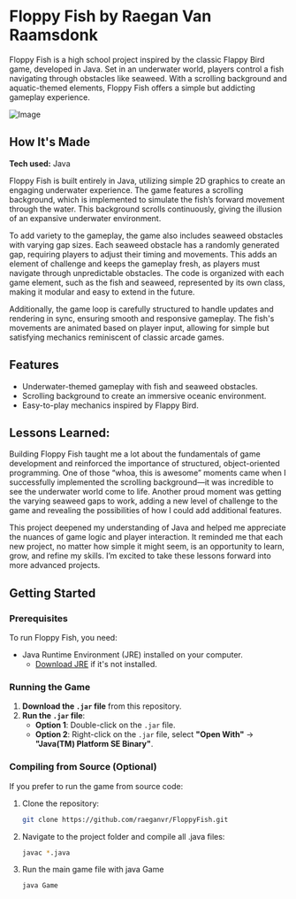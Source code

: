 # Floppy Fish by Raegan Van Raamsdonk

Floppy Fish is a high school project inspired by the classic Flappy Bird game, developed in Java. Set in an underwater world, players control a fish navigating through obstacles like seaweed. With a scrolling background and aquatic-themed elements, Floppy Fish offers a simple but addicting gameplay experience.

![Image](https://github.com/user-attachments/assets/8db1ec52-1c98-438b-86d5-278b5a621af8)

## How It's Made
**Tech used:** Java

Floppy Fish is built entirely in Java, utilizing simple 2D graphics to create an engaging underwater experience. The game features a scrolling background, which is implemented to simulate the fish’s forward movement through the water. This background scrolls continuously, giving the illusion of an expansive underwater environment.

To add variety to the gameplay, the game also includes seaweed obstacles with varying gap sizes. Each seaweed obstacle has a randomly generated gap, requiring players to adjust their timing and movements. This adds an element of challenge and keeps the gameplay fresh, as players must navigate through unpredictable obstacles. The code is organized with each game element, such as the fish and seaweed, represented by its own class, making it modular and easy to extend in the future.

Additionally, the game loop is carefully structured to handle updates and rendering in sync, ensuring smooth and responsive gameplay. The fish's movements are animated based on player input, allowing for simple but satisfying mechanics reminiscent of classic arcade games.

## Features
- Underwater-themed gameplay with fish and seaweed obstacles.
- Scrolling background to create an immersive oceanic environment.
- Easy-to-play mechanics inspired by Flappy Bird.

## Lessons Learned:

Building Floppy Fish taught me a lot about the fundamentals of game development and reinforced the importance of structured, object-oriented programming. One of those “whoa, this is awesome” moments came when I successfully implemented the scrolling background—it was incredible to see the underwater world come to life. Another proud moment was getting the varying seaweed gaps to work, adding a new level of challenge to the game and revealing the possibilities of how I could add additional features. 

This project deepened my understanding of Java and helped me appreciate the nuances of game logic and player interaction. It reminded me that each new project, no matter how simple it might seem, is an opportunity to learn, grow, and refine my skills. I’m excited to take these lessons forward into more advanced projects.

## Getting Started

### Prerequisites
To run Floppy Fish, you need:
- Java Runtime Environment (JRE) installed on your computer.
  - [Download JRE](https://www.oracle.com/java/technologies/javase-jre8-downloads.html) if it's not installed.

### Running the Game

1. **Download the `.jar` file** from this repository.
2. **Run the `.jar` file**:
   - **Option 1**: Double-click on the `.jar` file.
   - **Option 2**: Right-click on the `.jar` file, select **"Open With"** -> **"Java(TM) Platform SE Binary"**.

### Compiling from Source (Optional)
If you prefer to run the game from source code:
1. Clone the repository:
   ```bash
   git clone https://github.com/raeganvr/FloppyFish.git
2. Navigate to the project folder and compile all .java files:
    ```bash
    javac *.java
4. Run the main game file with java Game
    ```bash
    java Game
